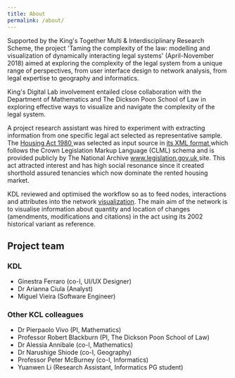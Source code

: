 ```yaml
---
title: About
permalink: /about/
---
```


<div class="narrow">
<p>Supported by the King's Together Multi & Interdisciplinary Research Scheme, the project 'Taming the complexity of the law: modelling and visualization of dynamically interacting legal systems' (April-November 2018) aimed at exploring the complexity of the legal system from a unique range of perspectives, from user interface design to network analysis, from legal expertise to geography and informatics.</p>

<p>King's Digital Lab involvement entailed close collaboration with the Department of Mathematics and The Dickson Poon School of Law in exploring effective ways to visualize and navigate the complexity of the legal system.</p>

<p>A project research assistant was hired to experiment with extracting information from one specific legal act selected as representative sample. The <a href="http://www.legislation.gov.uk/ukpga/1980/51/contents">Housing Act 1980 <i class="fas fa-external-link"></i></a> was selected as input source in <a href="http://www.legislation.gov.uk/ukpga/1980/51/data.xml" aria-label="Open in new window" target="_blank">its XML format <i class="fas fa-external-link"></i></a> which follows the Crown Legislation Markup Language (CLML) schema and is provided publicly by The National Archive <a href="//www.legislation.gov.uk" aria-label="Open in new window" target="_blank">www.legislation.gov.uk <i class="fas fa-external-link"></i></a> site. This act attracted interest and has high social resonance since it created shorthold assured tenancies which now dominate the rented housing market.</p>

<p>KDL reviewed and optimised the workflow so as to feed nodes, interactions and attributes into the network <a href="../visualization">visualization</a>. The main aim of the network is to visualise information about quantity and location of changes (amendments, modifications and citations) in the act using its 2002 historical variant as reference.</p>

<h2>Project team</h2>

<h3>KDL</h3>

<ul>
  <li>Ginestra Ferraro (co-I, UI/UX Designer)</li>
  <li>Dr Arianna Ciula (Analyst)</li>
  <li>Miguel Vieira (Software Engineer)</li>
</ul>

<h3>Other KCL colleagues</h3>

<ul>
  <li>Dr Pierpaolo Vivo (PI, Mathematics)</li>
  <li>Professor Robert Blackburn (PI, The Dickson Poon School of Law)</li>
  <li>Dr Alessia Annibale (co-I, Mathematics)</li>
  <li>Dr Narushige Shiode (co-I, Geography)</li>
  <li>Professor Peter McBurney (co-I, Informatics)</li>
  <li>Yuanwen Li (Research Assistant, Informatics PG student)</li>
</ul>
</div>